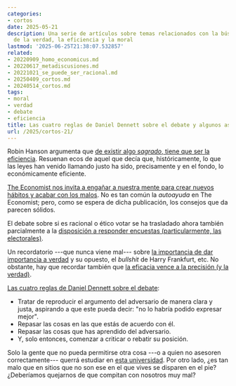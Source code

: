 ```yaml
---
categories:
- cortos
date: 2025-05-21
description: Una serie de artículos sobre temas relacionados con la búsqueda sincera
  de la verdad, la eficiencia y la moral
lastmod: '2025-06-25T21:38:07.532857'
related:
- 20220909_homo_economicus.md
- 20220617_metadiscusiones.md
- 20221021_se_puede_ser_racional.md
- 20250409_cortos.md
- 20240514_cortos.md
tags:
- moral
- verdad
- debate
- eficiencia
title: Las cuatro reglas de Daniel Dennett sobre el debate y algunos asuntos más
url: /2025/cortos-21/
---
```


Robin Hanson argumenta que [de existir algo _sagrado_, tiene que ser la eficiencia](https://www.overcomingbias.com/p/efficiency-is-sacred). Resuenan ecos de aquel que decía que, históricamente, lo que las leyes han venido llamando justo ha sido, precisamente y en el fondo, lo económicamente eficiente.

[The Economist nos invita a engañar a nuestra mente para crear nuevos hábitos y acabar con los malos](https://www.economist.com/science-and-technology/2025/04/17/how-to-form-good-habits-and-break-bad-ones-trick-your-brain). No es tan común la _autoayuda_ en The Economist; pero, como se espera de dicha publicación, los consejos que da parecen sólidos.

El debate sobre si es racional o ético votar se ha trasladado ahora también parcialmente a la [disposición a responder encuestas (particularmente, las electorales)](https://statmodeling.stat.columbia.edu/2025/05/16/too-many-polls-as-news-consumers-were-like-gluttons-stuffing-our-faces-with-5-potato-chips-at-a-time-just-grabbing-them-out-of-the-bag/).

Un recordatorio ---que nunca viene mal--- sobre [la importancia de dar importancia a verdad](https://bigthink.com/starts-with-a-bang/importance-caring-truth/) y su opuesto, el _bullshit_ de Harry Frankfurt, etc. No obstante, hay que recordar también que [la eficacia vence a la precisión (y la verdad)](https://dynomight.net/beliefs/).

[Las cuatro reglas de Daniel Dennett sobre el debate](https://bigthinkmedia.substack.com/p/daniel-dennetts-4-rules-for-a-good):
- Tratar de reproducir el argumento del adversario de manera clara y justa, aspirando a que este pueda decir: "no lo habría podido expresar mejor".
- Repasar las cosas en las que estás de acuerdo con él.
- Repasar las cosas que has aprendido del adversario.
- Y, solo entonces, comenzar a criticar o rebatir su posición.

Solo la gente que no pueda permitirse otra cosa ---o a quien no asesoren correctamente--- querrá estudiar en [esta universidad](https://derechomercantilespana.blogspot.com/2025/05/la-upv-no-puede-caer-mas-bajo-o-si-si.html). Por otro lado, ¿es tan malo que en sitios que no son ese en el que vives se disparen en el pie? ¿Deberíamos quejarnos de que compitan con nosotros muy mal?